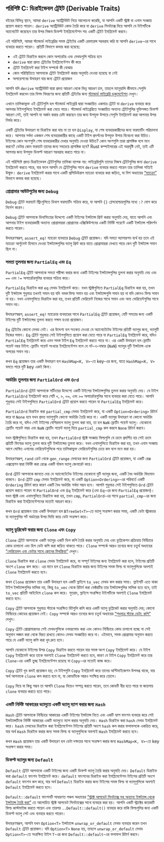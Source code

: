 ## পরিশিষ্ট C: ডিরাইভেবল ট্রেইট (Derivable Traits)

বইয়ের বিভিন্ন স্থানে, আমরা `derive` অ্যাট্রিবিউট নিয়ে আলোচনা করেছি, যা আপনি একটি স্ট্রাক্ট বা এনাম সংজ্ঞায় প্রয়োগ করতে পারেন। `derive` অ্যাট্রিবিউট কোড তৈরি করে যা `derive` সিনট্যাক্স দিয়ে আপনি যে টাইপটিকে অ্যানোটেট করেছেন তার উপর নিজস্ব ডিফল্ট ইমপ্লিমেন্টেশন সহ একটি ট্রেইট ইমপ্লিমেন্ট করবে।

এই পরিশিষ্টে, আমরা স্ট্যান্ডার্ড লাইব্রেরির সমস্ত ট্রেইটের একটি রেফারেন্স সরবরাহ করি যা আপনি `derive`-এর সাথে ব্যবহার করতে পারেন। প্রতিটি বিভাগে কভার করা হয়েছে:

- এই ট্রেইট ডিরাইভ করলে কোন অপারেটর এবং মেথডগুলি সক্রিয় হবে
- `derive` দ্বারা প্রদত্ত ট্রেইটের ইমপ্লিমেন্টেশন কী করে
- ট্রেইট ইমপ্লিমেন্ট করা টাইপ সম্পর্কে কী বোঝায়
- কোন পরিস্থিতিতে আপনাকে ট্রেইট ইমপ্লিমেন্ট করার অনুমতি দেওয়া হয়েছে বা নেই
- অপারেশনের উদাহরণ যার জন্য ট্রেইট প্রয়োজন

আপনি যদি `derive` অ্যাট্রিবিউট দ্বারা প্রদত্ত আচরণ থেকে ভিন্ন আচরণ চান, তাহলে ম্যানুয়ালি কীভাবে সেগুলি ইমপ্লিমেন্ট করবেন তার বিশদ বিবরণের জন্য প্রতিটি ট্রেইটের জন্য [স্ট্যান্ডার্ড লাইব্রেরি ডকুমেন্টেশন](../std/index.html)<!-- ignore --> দেখুন।

এখানে তালিকাভুক্ত এই ট্রেইটগুলি হল স্ট্যান্ডার্ড লাইব্রেরি দ্বারা সংজ্ঞায়িত একমাত্র ট্রেইট যা `derive` ব্যবহার করে আপনার টাইপগুলিতে ইমপ্লিমেন্ট করা যেতে পারে। স্ট্যান্ডার্ড লাইব্রেরিতে সংজ্ঞায়িত অন্যান্য ট্রেইটগুলির যুক্তিসঙ্গত ডিফল্ট আচরণ নেই, তাই আপনি যা অর্জন করার চেষ্টা করছেন তার জন্য উপযুক্ত উপায়ে সেগুলি ইমপ্লিমেন্ট করা আপনার উপর নির্ভর করে।

একটি ট্রেইটের উদাহরণ যা ডিরাইভ করা যায় না তা হল `Display`, যা শেষ ব্যবহারকারীদের জন্য ফরম্যাটিং পরিচালনা করে। আপনার সর্বদা একজন শেষ ব্যবহারকারীর কাছে একটি টাইপ প্রদর্শনের উপযুক্ত উপায় বিবেচনা করা উচিত। টাইপের কোন অংশগুলি শেষ ব্যবহারকারীর দেখার অনুমতি দেওয়া উচিত? কোন অংশগুলি তারা প্রাসঙ্গিক বলে মনে করবে? ডেটার কোন ফরম্যাট তাদের জন্য সবচেয়ে প্রাসঙ্গিক হবে? Rust কম্পাইলারের এই অন্তর্দৃষ্টি নেই, তাই এটি আপনার জন্য উপযুক্ত ডিফল্ট আচরণ সরবরাহ করতে পারে না।

এই পরিশিষ্টে প্রদত্ত ডিরাইভেবল ট্রেইটগুলির তালিকা ব্যাপক নয়: লাইব্রেরিগুলি তাদের নিজস্ব ট্রেইটগুলির জন্য `derive` ইমপ্লিমেন্ট করতে পারে, যার ফলে আপনি যে ট্রেইটগুলির সাথে `derive` ব্যবহার করতে পারেন তার তালিকা সত্যিই উন্মুক্ত। `derive` ইমপ্লিমেন্ট করার সাথে একটি প্রসিডিউরাল ম্যাক্রো ব্যবহার করা জড়িত, যা বিশ অধ্যায়ের [“ম্যাক্রো”][macros]<!-- ignore --> বিভাগে কভার করা হয়েছে।

### প্রোগ্রামার আউটপুটের জন্য `Debug`

`Debug` ট্রেইট ফরম্যাট স্ট্রিংগুলিতে ডিবাগ ফরম্যাটিং সক্রিয় করে, যা আপনি `{}` প্লেসহোল্ডারগুলির মধ্যে `:?` যোগ করে নির্দেশ করেন।

`Debug` ট্রেইট আপনাকে ডিবাগিংয়ের উদ্দেশ্যে একটি টাইপের ইন্সট্যান্স প্রিন্ট করার অনুমতি দেয়, যাতে আপনি এবং আপনার টাইপ ব্যবহারকারী অন্যান্য প্রোগ্রামাররা প্রোগ্রামের এক্সিকিউশনের একটি নির্দিষ্ট পয়েন্টে একটি ইন্সট্যান্স পরিদর্শন করতে পারেন।

উদাহরণস্বরূপ, `assert_eq!` ম্যাক্রো ব্যবহারে `Debug` ট্রেইট প্রয়োজন। যদি সমতা অ্যাসারশন ব্যর্থ হয় তবে এই ম্যাক্রো আর্গুমেন্ট হিসাবে দেওয়া ইন্সট্যান্সগুলির ভ্যালু প্রিন্ট করে যাতে প্রোগ্রামাররা দেখতে পারে কেন দুটি ইন্সট্যান্স সমান ছিল না।

### সমতা তুলনার জন্য `PartialEq` এবং `Eq`

`PartialEq` ট্রেইট আপনাকে সমতা পরীক্ষা করার জন্য একটি টাইপের ইন্সট্যান্সগুলির তুলনা করার অনুমতি দেয় এবং `==` এবং `!=` অপারেটরগুলির ব্যবহার সক্রিয় করে।

`PartialEq` ডিরাইভ করা `eq` মেথড ইমপ্লিমেন্ট করে। যখন স্ট্রাক্টগুলিতে `PartialEq` ডিরাইভ করা হয়, তখন দুটি ইন্সট্যান্স শুধুমাত্র তখনই সমান হয় যদি _সমস্ত_ ফিল্ড সমান হয় এবং ইন্সট্যান্সগুলি সমান হয় না যদি কোনও ফিল্ড সমান না হয়। যখন এনামগুলিতে ডিরাইভ করা হয়, তখন প্রতিটি ভেরিয়েন্ট নিজের সাথে সমান এবং অন্য ভেরিয়েন্টগুলির সাথে সমান নয়।

উদাহরণস্বরূপ, `assert_eq!` ম্যাক্রোর ব্যবহারের সাথে `PartialEq` ট্রেইট প্রয়োজন, যেটি সমতার জন্য একটি টাইপের দুটি ইন্সট্যান্সের তুলনা করতে সক্ষম হওয়া প্রয়োজন।

`Eq` ট্রেইটের কোনো মেথড নেই। এর উদ্দেশ্য হল সংকেত দেওয়া যে অ্যানোটেটেড টাইপের প্রতিটি ভ্যালুর জন্য, ভ্যালুটি নিজের সমান। `Eq` ট্রেইট শুধুমাত্র সেই টাইপগুলিতে প্রয়োগ করা যেতে পারে যা `PartialEq` ইমপ্লিমেন্ট করে, যদিও `PartialEq` ইমপ্লিমেন্ট করে এমন সমস্ত টাইপ `Eq` ইমপ্লিমেন্ট করতে পারে না। এর একটি উদাহরণ হল ফ্লোটিং পয়েন্ট নম্বর টাইপ: ফ্লোটিং পয়েন্ট সংখ্যার ইমপ্লিমেন্টেশন বলে যে নট-এ-নাম্বার (`NaN`) ভ্যালুর দুটি ইন্সট্যান্স একে অপরের সমান নয়।

কখন `Eq` প্রয়োজন তার একটি উদাহরণ হল `HashMap<K, V>`-তে key-এর জন্য, যাতে `HashMap<K, V>` বলতে পারে দুটি key একই কিনা।

### অর্ডারিং তুলনার জন্য `PartialOrd` এবং `Ord`

`PartialOrd` ট্রেইট আপনাকে সর্টিংয়ের উদ্দেশ্যে একটি টাইপের ইন্সট্যান্সগুলির তুলনা করার অনুমতি দেয়। যে টাইপ `PartialOrd` ইমপ্লিমেন্ট করে সেটি `<`, `>`, `<=`, এবং `>=` অপারেটরগুলির সাথে ব্যবহার করা যেতে পারে। আপনি শুধুমাত্র সেই টাইপগুলিতে `PartialOrd` ট্রেইট প্রয়োগ করতে পারেন যা `PartialEq` ইমপ্লিমেন্ট করে।

`PartialOrd` ডিরাইভ করা `partial_cmp` মেথড ইমপ্লিমেন্ট করে, যা একটি `Option<Ordering>` রিটার্ন করে যা `None` হবে যখন প্রদত্ত ভ্যালুগুলি কোনো অর্ডারিং তৈরি করে না। একটি ভ্যালুর উদাহরণ যা কোনো অর্ডারিং তৈরি করে না, যদিও সেই টাইপের বেশিরভাগ ভ্যালু তুলনা করা যায়, তা হল `NaN` ফ্লোটিং পয়েন্ট ভ্যালু। যেকোনো ফ্লোটিং পয়েন্ট নম্বর এবং `NaN` ফ্লোটিং পয়েন্ট ভ্যালু দিয়ে `partial_cmp` কল করলে `None` রিটার্ন করবে।

যখন স্ট্রাক্টগুলিতে ডিরাইভ করা হয়, তখন `PartialOrd` স্ট্রাক্ট সংজ্ঞায় ফিল্ডগুলি যে ক্রমে প্রদর্শিত হয় সেই ক্রমে প্রতিটি ফিল্ডের ভ্যালু তুলনা করে দুটি ইন্সট্যান্সের তুলনা করে। যখন এনামগুলিতে ডিরাইভ করা হয়, তখন এনাম সংজ্ঞায় আগে ঘোষিত এনামের ভেরিয়েন্টগুলিকে পরে তালিকাভুক্ত ভেরিয়েন্টগুলির চেয়ে কম বলে মনে করা হয়।

উদাহরণস্বরূপ, `rand` ক্রেট থেকে `gen_range` মেথডের জন্য `PartialOrd` ট্রেইট প্রয়োজন, যা একটি রেঞ্জ এক্সপ্রেশন দ্বারা নির্দিষ্ট করা রেঞ্জে একটি র্যান্ডম ভ্যালু জেনারেট করে।

`Ord` ট্রেইট আপনাকে জানতে দেয় যে অ্যানোটেটেড টাইপের যেকোনো দুটি ভ্যালুর জন্য, একটি বৈধ অর্ডারিং বিদ্যমান থাকবে। `Ord` ট্রেইট `cmp` মেথড ইমপ্লিমেন্ট করে, যা একটি `Option<Ordering>`-এর পরিবর্তে একটি `Ordering` রিটার্ন করে কারণ একটি বৈধ অর্ডারিং সর্বদা সম্ভব হবে। আপনি শুধুমাত্র সেই টাইপগুলিতে `Ord` ট্রেইট প্রয়োগ করতে পারেন যা `PartialOrd` এবং `Eq` ইমপ্লিমেন্ট করে (এবং `Eq`-এর জন্য `PartialEq` প্রয়োজন)। যখন স্ট্রাক্ট এবং এনামগুলিতে ডিরাইভ করা হয়, তখন `cmp`, `PartialOrd`-এর সাথে `partial_cmp`-এর জন্য ডিরাইভ করা ইমপ্লিমেন্টেশনের মতোই আচরণ করে।

কখন `Ord` প্রয়োজন তার একটি উদাহরণ হল `BTreeSet<T>`-তে ভ্যালু সংরক্ষণ করার সময়, একটি ডেটা স্ট্রাকচার যা ভ্যালুগুলির সর্ট অর্ডারের উপর ভিত্তি করে ডেটা সংরক্ষণ করে।

### ভ্যালু ডুপ্লিকেট করার জন্য `Clone` এবং `Copy`

`Clone` ট্রেইট আপনাকে একটি ভ্যালুর একটি ডিপ কপি তৈরি করার অনুমতি দেয় এবং ডুপ্লিকেশন প্রক্রিয়ায় নির্বিচারে কোড চালানো এবং হিপ ডেটা কপি করা জড়িত থাকতে পারে। `Clone` সম্পর্কে আরও তথ্যের জন্য চতুর্থ অধ্যায়ের [“ভেরিয়েবল এবং ডেটার সাথে ক্লোনের মিথস্ক্রিয়া”][variables-and-data-interacting-with-clone]<!-- ignore --> দেখুন।

`Clone` ডিরাইভ করা `clone` মেথড ইমপ্লিমেন্ট করে, যা সম্পূর্ণ টাইপের জন্য ইমপ্লিমেন্ট করা হলে, টাইপের প্রতিটি অংশে `clone` কল করে। এর মানে হল `Clone` ডিরাইভ করার জন্য টাইপের সমস্ত ফিল্ড বা ভ্যালুগুলিকে অবশ্যই `Clone` ইমপ্লিমেন্ট করতে হবে।

কখন `Clone` প্রয়োজন তার একটি উদাহরণ হল একটি স্লাইসে `to_vec` মেথড কল করার সময়। স্লাইসটি এতে থাকা টাইপ ইন্সট্যান্সগুলির মালিক নয়, কিন্তু `to_vec` থেকে রিটার্ন করা ভেক্টরটির তার ইন্সট্যান্সগুলির মালিক হতে হবে, তাই `to_vec` প্রতিটি আইটেমে `clone` কল করে। সুতরাং, স্লাইসে সংরক্ষিত টাইপটিকে অবশ্যই `Clone` ইমপ্লিমেন্ট করতে হবে।

`Copy` ট্রেইট আপনাকে শুধুমাত্র স্ট্যাকে সংরক্ষিত বিটগুলি কপি করে একটি ভ্যালু ডুপ্লিকেট করার অনুমতি দেয়; কোনো নির্বিচারে কোডের প্রয়োজন নেই। `Copy` সম্পর্কে আরও তথ্যের জন্য চতুর্থ অধ্যায়ের [“শুধুমাত্র স্ট্যাক ডেটা: কপি”][stack-only-data-copy]<!-- ignore --> দেখুন।

`Copy` ট্রেইট প্রোগ্রামারদের সেই মেথডগুলিকে ওভারলোড করা এবং কোনও নির্বিচারে কোড চালানো হচ্ছে না সেই অনুমান লঙ্ঘন করা থেকে বিরত রাখতে কোনও মেথড সংজ্ঞায়িত করে না। এইভাবে, সমস্ত প্রোগ্রামার অনুমান করতে পারে যে একটি ভ্যালু কপি করা খুব দ্রুত হবে।

আপনি যেকোনো টাইপের উপর `Copy` ডিরাইভ করতে পারেন যার সমস্ত অংশ `Copy` ইমপ্লিমেন্ট করে। যে টাইপ `Copy` ইমপ্লিমেন্ট করে তাকে অবশ্যই `Clone` ইমপ্লিমেন্ট করতে হবে, কারণ যে টাইপ `Copy` ইমপ্লিমেন্ট করে তার `Clone`-এর একটি তুচ্ছ ইমপ্লিমেন্টেশন রয়েছে যা `Copy`-এর মতোই কাজ করে।

`Copy` ট্রেইট খুব কমই প্রয়োজন হয়; যে টাইপগুলি `Copy` ইমপ্লিমেন্ট করে তাদের অপ্টিমাইজেশন উপলব্ধ থাকে, যার অর্থ আপনাকে `clone` কল করতে হবে না, যা কোডটিকে আরও সংক্ষিপ্ত করে তোলে।

`Copy` দিয়ে যা কিছু সম্ভব তা আপনি `Clone` দিয়েও সম্পন্ন করতে পারেন, তবে কোডটি ধীর হতে পারে বা জায়গায় `clone` ব্যবহার করতে হতে পারে।

### একটি নির্দিষ্ট আকারের ভ্যালুতে একটি ভ্যালু ম্যাপ করার জন্য `Hash`

`Hash` ট্রেইট আপনাকে নির্বিচারে আকারের একটি টাইপের ইন্সট্যান্স নিতে এবং একটি হ্যাশ ফাংশন ব্যবহার করে সেই ইন্সট্যান্সটিকে নির্দিষ্ট আকারের একটি ভ্যালুতে ম্যাপ করার অনুমতি দেয়। `Hash` ডিরাইভ করা `hash` মেথড ইমপ্লিমেন্ট করে। `hash` মেথডের ডিরাইভ করা ইমপ্লিমেন্টেশন টাইপের প্রতিটি অংশে `hash` কল করার ফলাফলকে একত্রিত করে, যার অর্থ `Hash` ডিরাইভ করার জন্য সমস্ত ফিল্ড বা ভ্যালুগুলিকে অবশ্যই `Hash` ইমপ্লিমেন্ট করতে হবে।

কখন `Hash` প্রয়োজন তার একটি উদাহরণ হল ডেটা দক্ষতার সাথে সংরক্ষণ করার জন্য `HashMap<K, V>`-তে key সংরক্ষণ করার সময়।

### ডিফল্ট ভ্যালুর জন্য `Default`

`Default` ট্রেইট আপনাকে একটি টাইপের জন্য একটি ডিফল্ট ভ্যালু তৈরি করার অনুমতি দেয়। `Default` ডিরাইভ করা `default` ফাংশন ইমপ্লিমেন্ট করে। `default` ফাংশনের ডিরাইভ করা ইমপ্লিমেন্টেশন টাইপের প্রতিটি অংশে `default` ফাংশন কল করে, যার অর্থ `Default` ডিরাইভ করার জন্য টাইপের সমস্ত ফিল্ড বা ভ্যালুগুলিকে অবশ্যই `Default` ইমপ্লিমেন্ট করতে হবে।

`Default::default` ফাংশনটি সাধারণত পঞ্চম অধ্যায়ের [“স্ট্রাক্ট আপডেট সিনট্যাক্স সহ অন্যান্য ইন্সট্যান্স থেকে ইন্সট্যান্স তৈরি করা”][creating-instances-from-other-instances-with-struct-update-syntax]<!-- ignore --> তে আলোচিত স্ট্রাক্ট আপডেট সিনট্যাক্সের সাথে ব্যবহার করা হয়। আপনি একটি স্ট্রাক্টের কয়েকটি ফিল্ড কাস্টমাইজ করতে পারেন এবং তারপর `..Default::default()` ব্যবহার করে বাকি ফিল্ডগুলির জন্য একটি ডিফল্ট ভ্যালু সেট এবং ব্যবহার করতে পারেন।

উদাহরণস্বরূপ, আপনি যখন `Option<T>` ইন্সট্যান্সে `unwrap_or_default` মেথড ব্যবহার করেন তখন `Default` ট্রেইট প্রয়োজন। যদি `Option<T>` `None` হয়, তাহলে `unwrap_or_default` মেথড `Option<T>`-তে সংরক্ষিত টাইপ `T`-এর জন্য `Default::default`-এর ফলাফল রিটার্ন করবে।

[creating-instances-from-other-instances-with-struct-update-syntax]: ch05-01-defining-structs.html#creating-instances-from-other-instances-with-struct-update-syntax
[stack-only-data-copy]: ch04-01-what-is-ownership.html#stack-only-data-copy
[variables-and-data-interacting-with-clone]: ch04-01-what-is-ownership.html#variables-and-data-interacting-with-clone
[macros]: ch20-05-macros.html#macros
